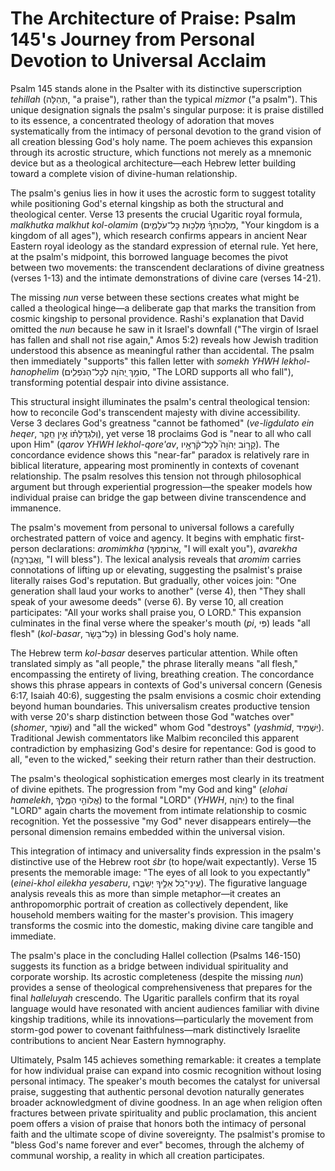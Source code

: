 # The Architecture of Praise: Psalm 145's Journey from Personal Devotion to Universal Acclaim

Psalm 145 stands alone in the Psalter with its distinctive superscription *tehillah* (תְּהִלָּה, "a praise"), rather than the typical *mizmor* ("a psalm"). This unique designation signals the psalm's singular purpose: it is praise distilled to its essence, a concentrated theology of adoration that moves systematically from the intimacy of personal devotion to the grand vision of all creation blessing God's holy name. The poem achieves this expansion through its acrostic structure, which functions not merely as a mnemonic device but as a theological architecture—each Hebrew letter building toward a complete vision of divine-human relationship.

The psalm's genius lies in how it uses the acrostic form to suggest totality while positioning God's eternal kingship as both the structural and theological center. Verse 13 presents the crucial Ugaritic royal formula, *malkhutka malkhut kol-olamim* (מַלְכוּתְךָ֗ מַלְכ֥וּת כׇּל־עֹלָמִ֑ים, "Your kingdom is a kingdom of all ages"), which research confirms appears in ancient Near Eastern royal ideology as the standard expression of eternal rule. Yet here, at the psalm's midpoint, this borrowed language becomes the pivot between two movements: the transcendent declarations of divine greatness (verses 1-13) and the intimate demonstrations of divine care (verses 14-21).

The missing *nun* verse between these sections creates what might be called a theological hinge—a deliberate gap that marks the transition from cosmic kingship to personal providence. Rashi's explanation that David omitted the *nun* because he saw in it Israel's downfall ("The virgin of Israel has fallen and shall not rise again," Amos 5:2) reveals how Jewish tradition understood this absence as meaningful rather than accidental. The psalm then immediately "supports" this fallen letter with *somekh YHWH lekhol-hanophelim* (סוֹמֵ֣ךְ יְ֭הֹוָה לְכׇל־הַנֹּפְלִ֑ים, "The LORD supports all who fall"), transforming potential despair into divine assistance.

This structural insight illuminates the psalm's central theological tension: how to reconcile God's transcendent majesty with divine accessibility. Verse 3 declares God's greatness "cannot be fathomed" (*ve-ligdulato ein heqer*, וְלִגְדֻלָּת֗וֹ אֵ֣ין חֵֽקֶר), yet verse 18 proclaims God is "near to all who call upon Him" (*qarov YHWH lekhol-qore'av*, קָר֣וֹב יְהֹוָה֮ לְכׇל־קֹ֫רְאָ֥יו). The concordance evidence shows this "near-far" paradox is relatively rare in biblical literature, appearing most prominently in contexts of covenant relationship. The psalm resolves this tension not through philosophical argument but through experiential progression—the speaker models how individual praise can bridge the gap between divine transcendence and immanence.

The psalm's movement from personal to universal follows a carefully orchestrated pattern of voice and agency. It begins with emphatic first-person declarations: *aromimkha* (אֲרוֹמִמְךָ, "I will exalt you"), *avarekha* (וַאֲבָרְכָ֥ה, "I will bless"). The lexical analysis reveals that *aromim* carries connotations of lifting up or elevating, suggesting the psalmist's praise literally raises God's reputation. But gradually, other voices join: "One generation shall laud your works to another" (verse 4), then "They shall speak of your awesome deeds" (verse 6). By verse 10, all creation participates: "All your works shall praise you, O LORD." This expansion culminates in the final verse where the speaker's mouth (*pi*, פִּי) leads "all flesh" (*kol-basar*, כׇּל־בָּשָׂר) in blessing God's holy name.

The Hebrew term *kol-basar* deserves particular attention. While often translated simply as "all people," the phrase literally means "all flesh," encompassing the entirety of living, breathing creation. The concordance shows this phrase appears in contexts of God's universal concern (Genesis 6:17, Isaiah 40:6), suggesting the psalm envisions a cosmic choir extending beyond human boundaries. This universalism creates productive tension with verse 20's sharp distinction between those God "watches over" (*shomer*, שׁוֹמֵ֣ר) and "all the wicked" whom God "destroys" (*yashmid*, יַשְׁמִֽיד). Traditional Jewish commentators like Malbim reconciled this apparent contradiction by emphasizing God's desire for repentance: God is good to all, "even to the wicked," seeking their return rather than their destruction.

The psalm's theological sophistication emerges most clearly in its treatment of divine epithets. The progression from "my God and king" (*elohai hamelekh*, אֱלוֹהַ֣י הַמֶּ֑לֶךְ) to the formal "LORD" (*YHWH*, יְהֹוָה) to the final "LORD" again charts the movement from intimate relationship to cosmic recognition. Yet the possessive "my God" never disappears entirely—the personal dimension remains embedded within the universal vision.

This integration of intimacy and universality finds expression in the psalm's distinctive use of the Hebrew root *śbr* (to hope/wait expectantly). Verse 15 presents the memorable image: "The eyes of all look to you expectantly" (*einei-khol eilekha yesaberu*, עֵֽינֵי־כֹ֭ל אֵלֶ֣יךָ יְשַׂבֵּ֑רוּ). The figurative language analysis reveals this as more than simple metaphor—it creates an anthropomorphic portrait of creation as collectively dependent, like household members waiting for the master's provision. This imagery transforms the cosmic into the domestic, making divine care tangible and immediate.

The psalm's place in the concluding Hallel collection (Psalms 146-150) suggests its function as a bridge between individual spirituality and corporate worship. Its acrostic completeness (despite the missing *nun*) provides a sense of theological comprehensiveness that prepares for the final *halleluyah* crescendo. The Ugaritic parallels confirm that its royal language would have resonated with ancient audiences familiar with divine kingship traditions, while its innovations—particularly the movement from storm-god power to covenant faithfulness—mark distinctively Israelite contributions to ancient Near Eastern hymnography.

Ultimately, Psalm 145 achieves something remarkable: it creates a template for how individual praise can expand into cosmic recognition without losing personal intimacy. The speaker's mouth becomes the catalyst for universal praise, suggesting that authentic personal devotion naturally generates broader acknowledgment of divine goodness. In an age when religion often fractures between private spirituality and public proclamation, this ancient poem offers a vision of praise that honors both the intimacy of personal faith and the ultimate scope of divine sovereignty. The psalmist's promise to "bless God's name forever and ever" becomes, through the alchemy of communal worship, a reality in which all creation participates.